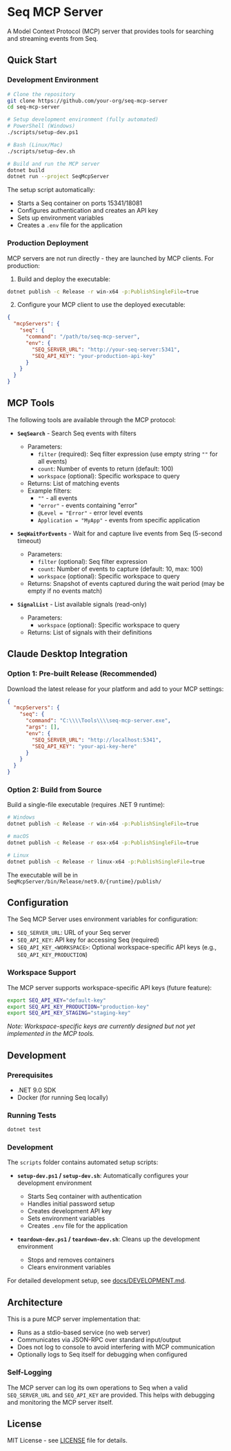 # Seq MCP Server

A Model Context Protocol (MCP) server that provides tools for searching and streaming events from Seq.

## Quick Start

### Development Environment

```bash
# Clone the repository
git clone https://github.com/your-org/seq-mcp-server
cd seq-mcp-server

# Setup development environment (fully automated)
# PowerShell (Windows)
./scripts/setup-dev.ps1

# Bash (Linux/Mac)
./scripts/setup-dev.sh

# Build and run the MCP server
dotnet build
dotnet run --project SeqMcpServer
```

The setup script automatically:
- Starts a Seq container on ports 15341/18081
- Configures authentication and creates an API key
- Sets up environment variables
- Creates a `.env` file for the application

### Production Deployment

MCP servers are not run directly - they are launched by MCP clients. For production:

1. Build and deploy the executable:
```bash
dotnet publish -c Release -r win-x64 -p:PublishSingleFile=true
```

2. Configure your MCP client to use the deployed executable:
```json
{
  "mcpServers": {
    "seq": {
      "command": "/path/to/seq-mcp-server",
      "env": {
        "SEQ_SERVER_URL": "http://your-seq-server:5341",
        "SEQ_API_KEY": "your-production-api-key"
      }
    }
  }
}
```

## MCP Tools

The following tools are available through the MCP protocol:

- **`SeqSearch`** - Search Seq events with filters
  - Parameters: 
    - `filter` (required): Seq filter expression (use empty string `""` for all events)
    - `count`: Number of events to return (default: 100)
    - `workspace` (optional): Specific workspace to query
  - Returns: List of matching events
  - Example filters:
    - `""` - all events
    - `"error"` - events containing "error"
    - `@Level = "Error"` - error level events
    - `Application = "MyApp"` - events from specific application

- **`SeqWaitForEvents`** - Wait for and capture live events from Seq (5-second timeout)
  - Parameters: 
    - `filter` (optional): Seq filter expression
    - `count`: Number of events to capture (default: 10, max: 100)
    - `workspace` (optional): Specific workspace to query
  - Returns: Snapshot of events captured during the wait period (may be empty if no events match)

- **`SignalList`** - List available signals (read-only)
  - Parameters: 
    - `workspace` (optional): Specific workspace to query
  - Returns: List of signals with their definitions

## Claude Desktop Integration

### Option 1: Pre-built Release (Recommended)

Download the latest release for your platform and add to your MCP settings:

```json
{
  "mcpServers": {
    "seq": {
      "command": "C:\\\\Tools\\\\seq-mcp-server.exe",
      "args": [],
      "env": {
        "SEQ_SERVER_URL": "http://localhost:5341",
        "SEQ_API_KEY": "your-api-key-here"
      }
    }
  }
}
```

### Option 2: Build from Source

Build a single-file executable (requires .NET 9 runtime):

```bash
# Windows
dotnet publish -c Release -r win-x64 -p:PublishSingleFile=true

# macOS
dotnet publish -c Release -r osx-x64 -p:PublishSingleFile=true

# Linux
dotnet publish -c Release -r linux-x64 -p:PublishSingleFile=true
```

The executable will be in `SeqMcpServer/bin/Release/net9.0/{runtime}/publish/`

## Configuration

The Seq MCP Server uses environment variables for configuration:

- `SEQ_SERVER_URL`: URL of your Seq server
- `SEQ_API_KEY`: API key for accessing Seq (required)
- `SEQ_API_KEY_<WORKSPACE>`: Optional workspace-specific API keys (e.g., `SEQ_API_KEY_PRODUCTION`)

### Workspace Support

The MCP server supports workspace-specific API keys (future feature):

```bash
export SEQ_API_KEY="default-key"
export SEQ_API_KEY_PRODUCTION="production-key"
export SEQ_API_KEY_STAGING="staging-key"
```

*Note: Workspace-specific keys are currently designed but not yet implemented in the MCP tools.*

## Development

### Prerequisites

- .NET 9.0 SDK
- Docker (for running Seq locally)

### Running Tests

```bash
dotnet test
```

### Development

The `scripts` folder contains automated setup scripts:

- **`setup-dev.ps1` / `setup-dev.sh`**: Automatically configures your development environment
  - Starts Seq container with authentication
  - Handles initial password setup
  - Creates development API key
  - Sets environment variables
  - Creates `.env` file for the application
  
- **`teardown-dev.ps1` / `teardown-dev.sh`**: Cleans up the development environment
  - Stops and removes containers
  - Clears environment variables

For detailed development setup, see [docs/DEVELOPMENT.md](docs/DEVELOPMENT.md).

## Architecture

This is a pure MCP server implementation that:
- Runs as a stdio-based service (no web server)
- Communicates via JSON-RPC over standard input/output
- Does not log to console to avoid interfering with MCP communication
- Optionally logs to Seq itself for debugging when configured

### Self-Logging

The MCP server can log its own operations to Seq when a valid `SEQ_SERVER_URL` and `SEQ_API_KEY` are provided. This helps with debugging and monitoring the MCP server itself.

## License

MIT License - see [LICENSE](LICENSE) file for details.